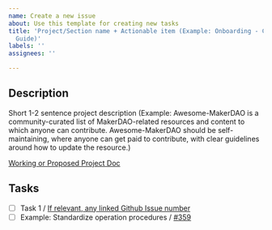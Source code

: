 ```yaml
---
name: Create a new issue
about: Use this template for creating new tasks
title: 'Project/Section name + Actionable item (Example: Onboarding - Create Dai Onboarding
  Guide)'
labels: ''
assignees: ''

---
```


## Description

Short 1-2 sentence project description (Example: Awesome-MakerDAO is a community-curated list of MakerDAO-related resources and content to which anyone can contribute. Awesome-MakerDAO should be self-maintaining, where anyone can get paid to contribute, with clear guidelines around how to update the resource.)

[Working or Proposed Project Doc](https://hackmd.link)

## Tasks

- [ ] Task 1 / [If relevant, any linked Github Issue number](https://link)
- [ ] Example: Standardize operation procedures / [#359](https://github.com/makerdao/community/issues/359)
